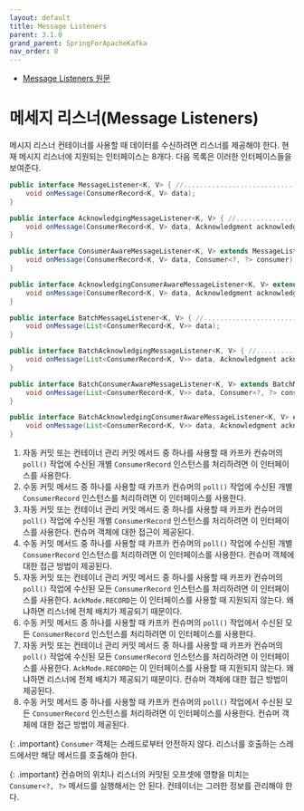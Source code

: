 ```yaml
---
layout: default
title: Message Listeners
parent: 3.1.0
grand_parent: SpringForApacheKafka
nav_order: 8
---
```


- [Message Listeners 원문](https://docs.spring.io/spring-kafka/reference/kafka/receiving-messages/message-listeners.html)


# 메세지 리스너(Message Listeners)
메시지 리스너 컨테이너를 사용할 때 데이터를 수신하려면 리스너를 제공해야 한다. 현재 메시지 리스너에 지원되는 인터페이스는 8개다. 다음 목록은 이러한 인터페이스들을 보여준다.

```java
public interface MessageListener<K, V> { //..................................................................... 1.
    void onMessage(ConsumerRecord<K, V> data);
}

public interface AcknowledgingMessageListener<K, V> { //........................................................ 2.
    void onMessage(ConsumerRecord<K, V> data, Acknowledgment acknowledgment);
}

public interface ConsumerAwareMessageListener<K, V> extends MessageListener<K, V> { //.......................... 3.
    void onMessage(ConsumerRecord<K, V> data, Consumer<?, ?> consumer);
}

public interface AcknowledgingConsumerAwareMessageListener<K, V> extends MessageListener<K, V> { //............. 4.
    void onMessage(ConsumerRecord<K, V> data, Acknowledgment acknowledgment, Consumer<?, ?> consumer);
}

public interface BatchMessageListener<K, V> { //................................................................ 5.
    void onMessage(List<ConsumerRecord<K, V>> data);
}

public interface BatchAcknowledgingMessageListener<K, V> { //................................................... 6.
    void onMessage(List<ConsumerRecord<K, V>> data, Acknowledgment acknowledgment);
}

public interface BatchConsumerAwareMessageListener<K, V> extends BatchMessageListener<K, V> { //................ 7.
    void onMessage(List<ConsumerRecord<K, V>> data, Consumer<?, ?> consumer);
}

public interface BatchAcknowledgingConsumerAwareMessageListener<K, V> extends BatchMessageListener<K, V> { //... 8.
    void onMessage(List<ConsumerRecord<K, V>> data, Acknowledgment acknowledgment, Consumer<?, ?> consumer);
}
```

1. 자동 커밋 또는 컨테이너 관리 커밋 메서드 중 하나를 사용할 때 카프카 컨슈머의 `poll()` 작업에 수신된 개별 `ConsumerRecord` 인스턴스를 처리하려면 이 인터페이스를 사용한다.
2. 수동 커밋 메서드 중 하나를 사용할 때 카프카 컨슈머의 `poll()` 작업에 수신된 개별 `ConsumerRecord` 인스턴스를 처리하려면 이 인터페이스를 사용한다.
3. 자동 커밋 또는 컨테이너 관리 커밋 메서드 중 하나를 사용할 때 카프카 컨슈머의 `poll()` 작업에 수신된 개별 `ConsumerRecord` 인스턴스를 처리하려면 이 인터페이스를 사용한다. 컨슈머 객체에 대한 접근이 제공된다.
4. 수동 커밋 메서드 중 하나를 사용할 때 카프카 컨슈머의 `poll()` 작업에 수신된 개별 `ConsumerRecord` 인스턴스를 처리하려면 이 인터페이스를 사용한다. 컨슈머 객체에 대한 접근 방법이 제공된다.
5. 자동 커밋 또는 컨테이너 관리 커밋 메서드 중 하나를 사용할 때 카프카 컨슈머의 `poll()` 작업에 수신된 모든 `ConsumerRecord` 인스턴스를 처리하려면 이 인터페이스를 사용한다. `AckMode.RECORD`는 이 인터페이스를 사용할 때 지원되지 않는다. 왜냐하면 리스너에 전체 배치가 제공되기 때문이다.
6. 수동 커밋 메서드 중 하나를 사용할 때 카프카 컨슈머의 `poll()` 작업에서 수신된 모든 `ConsumerRecord` 인스턴스를 처리하려면 이 인터페이스를 사용한다.
7. 자동 커밋 또는 컨테이너 관리 커밋 메서드 중 하나를 사용할 때 카프카 컨슈머의 `poll()` 작업에 수신된 모든 `ConsumerRecord` 인스턴스를 처리하려면 이 인터페이스를 사용한다. `AckMode.RECORD`는 이 인터페이스를 사용할 때 지원되지 않는다. 왜냐하면 리스너에 전체 배치가 제공되기 때문이다. 컨슈머 객체에 대한 접근 방법이 제공된다.
8. 수동 커밋 메서드 중 하나를 사용할 때 카프카 컨슈머의 `poll()` 작업에서 수신된 모든 `ConsumerRecord` 인스턴스를 처리하려면 이 인터페이스를 사용한다. 컨슈머 객체에 대한 접근 방법이 제공된다.

{: .important}
`Consumer` 객체는 스레드로부터 안전하지 않다. 리스너를 호출하는 스레드에서만 해당 메서드를 호출해야 한다.

{: .important}
컨슈머의 위치나 리스너의 커밋된 오프셋에 영향을 미치는 `Consumer<?, ?>` 메서드를 실행해서는 안 된다. 컨테이너는 그러한 정보를 관리해야 한다.

